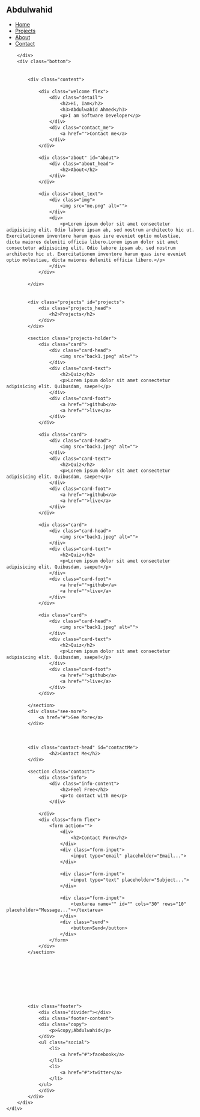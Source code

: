 <!DOCTYPE html>
<html lang="en">
<head>
    <meta charset="UTF-8">
    <meta name="viewport" content="width=device-width, initial-scale=1.0">
    <link rel="stylesheet" href="main.css">
    <title>Abdulwahid</title>
</head>
<body>
<div class="body">
    <div class="body2"></div>
</div>
    <div class="all">
        <div class="top">
            <div class="brand">
                <h2>Abdulwahid</h2>
            </div>
            <nav>
                <ul>
                    <li><a href="#" class="active">Home</a></li>
                    <li><a href="#projects" class="">Projects</a></li>
                    <li><a href="#about" class="">About</a></li>
                    <li><a href="#contactMe" class="">Contact</a></li>
                </ul>
            </nav>
        </div>
        <div class="divider">

        </div>
        <div class="bottom">


            <div class="content">
                
                <div class="welcome flex">
                    <div class="detail">
                        <h2>Hi, Iam</h2>
                        <h3>Abdulwahid Ahmed</h3>
                        <p>I am Software Developer</p>
                    </div>
                    <div class="contact_me">
                        <a href="">Contact me</a>
                    </div>
                </div>

                <div class="about" id="about">
                    <div class="about_head">
                        <h2>About</h2>
                    </div>                
                </div>
                
                <div class="about_text">
                    <div class="img">
                        <img src="me.png" alt="">
                    </div>
                    <div>
                        <p>Lorem ipsum dolor sit amet consectetur adipisicing elit. Odio labore ipsam ab, sed nostrum architecto hic ut. Exercitationem inventore harum quas iure eveniet optio molestiae, dicta maiores deleniti officia libero.Lorem ipsum dolor sit amet consectetur adipisicing elit. Odio labore ipsam ab, sed nostrum architecto hic ut. Exercitationem inventore harum quas iure eveniet optio molestiae, dicta maiores deleniti officia libero.</p>
                    </div>
                </div>

            </div>


            <div class="projects" id="projects">
                <div class="projects_head">
                    <h2>Projects</h2>
                </div>
            </div>

            <section class="projects-holder">
                <div class="card">
                    <div class="card-head">
                        <img src="back1.jpeg" alt="">
                    </div>
                    <div class="card-text">
                        <h2>Quiz</h2>
                        <p>Lorem ipsum dolor sit amet consectetur adipisicing elit. Quibusdam, saepe!</p>
                    </div>
                    <div class="card-foot">
                        <a href="">github</a>
                        <a href="">live</a>
                    </div>
                </div>

                <div class="card">
                    <div class="card-head">
                        <img src="back1.jpeg" alt="">
                    </div>
                    <div class="card-text">
                        <h2>Quiz</h2>
                        <p>Lorem ipsum dolor sit amet consectetur adipisicing elit. Quibusdam, saepe!</p>
                    </div>
                    <div class="card-foot">
                        <a href="">github</a>
                        <a href="">live</a>
                    </div>
                </div>

                <div class="card">
                    <div class="card-head">
                        <img src="back1.jpeg" alt="">
                    </div>
                    <div class="card-text">
                        <h2>Quiz</h2>
                        <p>Lorem ipsum dolor sit amet consectetur adipisicing elit. Quibusdam, saepe!</p>
                    </div>
                    <div class="card-foot">
                        <a href="">github</a>
                        <a href="">live</a>
                    </div>
                </div>

                <div class="card">
                    <div class="card-head">
                        <img src="back1.jpeg" alt="">
                    </div>
                    <div class="card-text">
                        <h2>Quiz</h2>
                        <p>Lorem ipsum dolor sit amet consectetur adipisicing elit. Quibusdam, saepe!</p>
                    </div>
                    <div class="card-foot">
                        <a href="">github</a>
                        <a href="">live</a>
                    </div>
                </div>

            </section>
            <div class="see-more">
                <a href="#">See More</a>
            </div>



            <div class="contact-head" id="contactMe">
                    <h2>Contact Me</h2>
            </div>

            <section class="contact">
                <div class="info">
                    <div class="info-content">
                        <h2>Feel Free</h2>
                        <p>to contact with me</p>
                    </div>
                   
                </div>
                <div class="form flex">
                    <form action="">
                        <div>
                            <h2>Contact Form</h2>
                        </div>
                        <div class="form-input">
                            <input type="email" placeholder="Email...">
                        </div>
                        
                        <div class="form-input">
                            <input type="text" placeholder="Subject...">
                        </div>

                        <div class="form-input">
                            <textarea name="" id="" cols="30" rows="10" placeholder="Message..."></textarea>
                        </div>
                        <div class="send">
                            <button>Send</button>
                        </div>
                    </form>
                </div>
            </section>








            <div class="footer">
                <div class="divider"></div>
                <div class="footer-content">
                <div class="copy">
                    <p>&copy;Abdulwahid</p>
                </div>
                <ul class="social">
                    <li>
                        <a href="#">facebook</a>
                    </li>
                    <li>
                        <a href="#">twitter</a>
                    </li>
                </ul>
                </div>
            </div>
        </div>
    </div>

      




</body>
</html>
